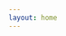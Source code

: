 ```yaml
---
layout: home
---
```


<!-- <p>
    Hi, I'm Fernando. I enjoy learning about AI and building cool things. Here you'll find my notes and what I'm working on 🤖 🏞️ 🖌️
</p> -->


<!-- The posts will be listed below by the theme -->
